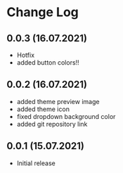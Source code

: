 # Change Log

## 0.0.3 (16.07.2021)

- Hotfix
- added button colors!!
## 0.0.2 (16.07.2021)

- added theme preview image
- added theme icon
- fixed dropdown background color
- added git repository link

## 0.0.1 (15.07.2021)

- Initial release
